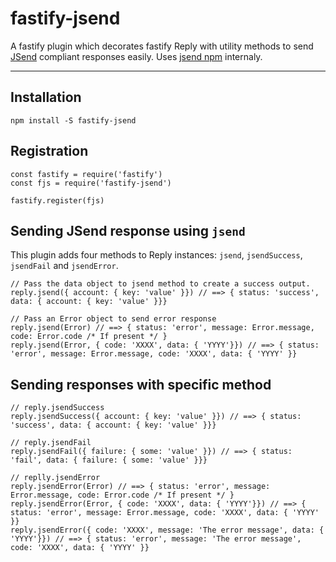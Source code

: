 # fastify-jsend
A fastify plugin which decorates fastify Reply with utility methods to send [JSend](//github.com/omniti-labs/jsend) compliant responses easily. Uses [jsend npm](https://www.npmjs.com/package/jsend) internaly.
***

## Installation
```
npm install -S fastify-jsend
```

## Registration
```
const fastify = require('fastify')
const fjs = require('fastify-jsend')

fastify.register(fjs)
```

## Sending JSend response using `jsend`
This plugin adds four methods to Reply instances: `jsend`, `jsendSuccess`, `jsendFail` and `jsendError`.

```
// Pass the data object to jsend method to create a success output.
reply.jsend({ account: { key: 'value' }}) // ==> { status: 'success', data: { account: { key: 'value' }}}

// Pass an Error object to send error response
reply.jsend(Error) // ==> { status: 'error', message: Error.message, code: Error.code /* If present */ }
reply.jsend(Error, { code: 'XXXX', data: { 'YYYY'}}) // ==> { status: 'error', message: Error.message, code: 'XXXX', data: { 'YYYY' }}

```

## Sending responses with specific method

```
// reply.jsendSuccess
reply.jsendSuccess({ account: { key: 'value' }}) // ==> { status: 'success', data: { account: { key: 'value' }}}

// reply.jsendFail
reply.jsendFail({ failure: { some: 'value' }}) // ==> { status: 'fail', data: { failure: { some: 'value' }}}

// replly.jsendError
reply.jsendError(Error) // ==> { status: 'error', message: Error.message, code: Error.code /* If present */ }
reply.jsendError(Error, { code: 'XXXX', data: { 'YYYY'}}) // ==> { status: 'error', message: Error.message, code: 'XXXX', data: { 'YYYY' }}
reply.jsendError({ code: 'XXXX', message: 'The error message', data: { 'YYYY'}}) // ==> { status: 'error', message: 'The error message', code: 'XXXX', data: { 'YYYY' }}

```
